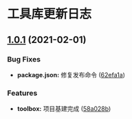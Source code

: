 # 工具库更新日志

## [1.0.1](https://github.com/RootWater/toolbox/compare/58a028b2839b6609f591bc57eb55b5b1f5b0ecbf...v1.0.1) (2021-02-01)


### Bug Fixes

* **package.json:** 修复发布命令 ([62efa1a](https://github.com/RootWater/toolbox/commit/62efa1a83eef2817a331a2c59ab60710d760529e))


### Features

* **toolbox:** 项目基建完成 ([58a028b](https://github.com/RootWater/toolbox/commit/58a028b2839b6609f591bc57eb55b5b1f5b0ecbf))



